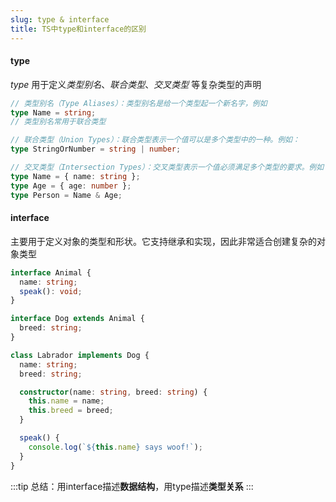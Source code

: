 ```yaml
---
slug: type & interface
title: TS中type和interface的区别
---
```


#### type

*type* 用于定义*类型别名*、*联合类型*、*交叉类型* 等复杂类型的声明

```typescript
// 类型别名（Type Aliases）：类型别名是给一个类型起一个新名字，例如
type Name = string;
// 类型别名常用于联合类型

// 联合类型（Union Types）：联合类型表示一个值可以是多个类型中的一种。例如：
type StringOrNumber = string | number;

// 交叉类型（Intersection Types）：交叉类型表示一个值必须满足多个类型的要求。例如：
type Name = { name: string };
type Age = { age: number };
type Person = Name & Age;
```

#### interface

主要用于定义对象的类型和形状。它支持继承和实现，因此非常适合创建复杂的对象类型

```typescript
interface Animal {
  name: string;
  speak(): void;
}

interface Dog extends Animal {
  breed: string;
}

class Labrador implements Dog {
  name: string;
  breed: string;

  constructor(name: string, breed: string) {
    this.name = name;
    this.breed = breed;
  }

  speak() {
    console.log(`${this.name} says woof!`);
  }
}

```

:::tip
总结：用interface描述**数据结构**，用type描述**类型关系**
:::


